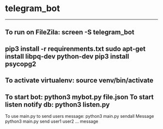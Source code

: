 # telegram_bot
-----------------------------------------
To run on FileZila:  screen -S telegram_bot
-----------------------------------------
pip3 install -r requirenments.txt
sudo apt-get install libpq-dev python-dev
pip3 install psycopg2
-----------------------------------------
To activate virtualenv:  source venv/bin/activate
-----------------------------------------
To start bot:  python3 mybot.py file.json
To start listen notify db:  python3 listen.py
-----------------------------------------
To use main.py to send users message:
  python3 main.py sendall Message
  python3 main.py send user1 user2 ... message
